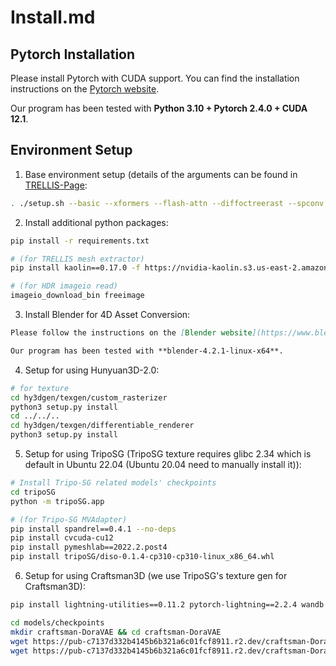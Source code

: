 # Install.md

## Pytorch Installation

Please install Pytorch with CUDA support. You can find the installation instructions on the [Pytorch website](https://pytorch.org/get-started/locally/). 

Our program has been tested with **Python 3.10 + Pytorch 2.4.0 + CUDA 12.1**.

## Environment Setup

1. Base environment setup (details of the arguments can be found in [TRELLIS-Page](https://github.com/microsoft/TRELLIS?tab=readme-ov-file#installation-steps):
```sh
. ./setup.sh --basic --xformers --flash-attn --diffoctreerast --spconv --mipgaussian --kaolin --nvdiffrast
```

2. Install additional python packages:
```sh
pip install -r requirements.txt

# (for TRELLIS mesh extractor)
pip install kaolin==0.17.0 -f https://nvidia-kaolin.s3.us-east-2.amazonaws.com/torch-{TORCH_VER}_cu{CUDA_VER}.html 

# (for HDR imageio read)
imageio_download_bin freeimage
```

3. Install Blender for 4D Asset Conversion:

```md
Please follow the instructions on the [Blender website](https://www.blender.org/download/) to install Blender.

Our program has been tested with **blender-4.2.1-linux-x64**.
```

4. Setup for using Hunyuan3D-2.0:
```sh
# for texture
cd hy3dgen/texgen/custom_rasterizer
python3 setup.py install
cd ../../..
cd hy3dgen/texgen/differentiable_renderer
python3 setup.py install
```

5. Setup for using TripoSG (TripoSG texture requires glibc 2.34 which is default in Ubuntu 22.04 (Ubuntu 20.04 need to manually install it)):

```sh
# Install Tripo-SG related models' checkpoints
cd tripoSG
python -m tripoSG.app

# (for Tripo-SG MVAdapter)
pip install spandrel==0.4.1 --no-deps 
pip install cvcuda-cu12
pip install pymeshlab==2022.2.post4
pip install tripoSG/diso-0.1.4-cp310-cp310-linux_x86_64.whl
```

6. Setup for using Craftsman3D (we use TripoSG's texture gen for Craftsman3D):
```sh
pip install lightning-utilities==0.11.2 pytorch-lightning==2.2.4 wandb typeguard open3d

cd models/checkpoints
mkdir craftsman-DoraVAE && cd craftsman-DoraVAE
wget https://pub-c7137d332b4145b6b321a6c01fcf8911.r2.dev/craftsman-DoraVAE/config.yaml
wget https://pub-c7137d332b4145b6b321a6c01fcf8911.r2.dev/craftsman-DoraVAE/model.ckpt
```